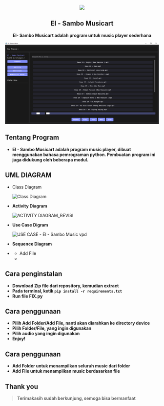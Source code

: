 <p align="center"><img src="music.ico"></p>
<h2 align="center">El - Sambo Musicart</h2>
<p align="center"><b>El- Sambo Musicart adalah program untuk music player sederhana</b></p>
<kbd><img src="Main Page.PNG"></kbd>

## Tentang Program
- **El - Sambo Musicart adalah program music player, dibuat menggunakan bahasa pemrograman python. Pembuatan program ini juga didukung oleh beberapa modul.**

## UML DIAGRAM
- Class Diagram
  
  ![Class Diagram](https://github.com/rookienthusiast/music-player/assets/112974190/48bf6f79-2abc-4a91-8daa-bfdc1f0fd5ec)
- **Activity Diagram**

  ![ACTIVITY DIAGRAM_REVISI](https://github.com/rookienthusiast/music-player/assets/112974190/e3b16625-eae6-4b34-86c9-93dfca52d913)
- **Use Case Digram**

  ![USE CASE - El - Sambo Music vpd](https://github.com/rookienthusiast/music-player/assets/112974190/298f591b-f453-4ec5-8869-9260bd75f563)
- **Sequence Diagram**
- - Add File
  - 

## Cara penginstalan
- **Download Zip file dari repository, kemudian extract**
- **Pada terminal, ketik `pip install -r requirements.txt`**
- **Run file FIX.py**

## Cara penggunaan
- **Pilih Add Folder/Add File, nanti akan diarahkan ke directory device**
- **Pilih Folder/File, yang ingin digunakan**
- **Pilih audio yang ingin digunakan**
- **Enjoy!**

## Cara penggunaan
- **Add Folder untuk menampilkan seluruh music dari folder**
- **Add File untuk menampilkan music berdasarkan file**

## Thank you
> **Terimakasih sudah berkunjung, semoga bisa bermanfaat**
